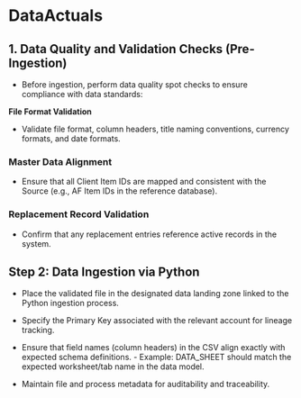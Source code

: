 # DataActuals

## 1. Data Quality and Validation Checks (Pre-Ingestion)

- Before ingestion, perform data quality spot checks to ensure compliance with data standards:

**File Format Validation**
  - Validate file format, column headers, title naming conventions, currency formats, and date formats.

### Master Data Alignment
  - Ensure that all Client Item IDs are mapped and consistent with the Source (e.g., AF Item IDs in the reference database).

### Replacement Record Validation
  - Confirm that any replacement entries reference active records in the system.

## Step 2: Data Ingestion via Python 

- Place the validated file in the designated data landing zone linked to the Python ingestion process.

- Specify the Primary Key associated with the relevant account for lineage tracking.

- Ensure that field names (column headers) in the CSV align exactly with expected schema definitions.
          - Example: DATA_SHEET should match the expected worksheet/tab name in the data model.

- Maintain file and process metadata for auditability and traceability.
